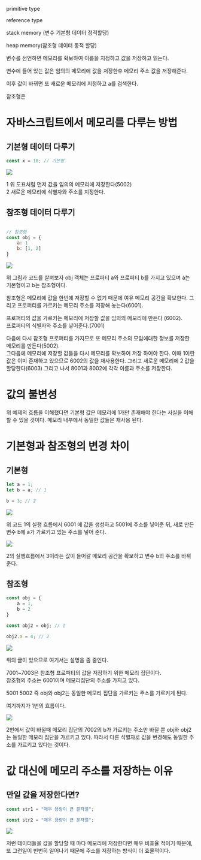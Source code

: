primitive type

reference type

stack memory (변수 기본형 데이터 정적할당)

heap memory(참조형 데이터 동적 할당)

변수를 선언하면 메모리를 확보하여 이름을 지정하고 값을 저장하고 읽는다.

변수에 들어 있는 값은 임의의 메모리에 값을 저장한후 메모리 주소 값을 저장해준다.

이후 값이 바뀌면 또 새로운 메모리에 지정하고 a를 검색한다.

참조형은

# 자바스크립트에서 메모리를 다루는 방법

## 기본형 데이터 다루기

```js
const x = 10; // 기본형
```

<img src='./image/memory1.PNG'>

1 위 도표처럼 먼저 값을 임의의 메모리에 저장한다(5002)  
2 새로운 메모리에 식별자와 주소를 지정한다.

## 참조형 데이터 다루기

```js

// 참조형
const obj = {
    a: 1
    b: [1, 2]
}
```

<img src='./image/memory2.PNG'>

위 그림과 코드를 살펴보자 obj 객체는 프로퍼티 a와 프로퍼티 b를 가지고 있으며 a는 기본형이고 b는 참조형이다.

참조형은 메모리에 값을 한번에 저장할 수 없기 때문에 여유 메모리 공간을 확보한다. 그리고 프로퍼티를 가르키는 메모리 주소를 저장해 놓는다(6001).

프로퍼티의 값을 가르키는 메모리에 저장할 값을 임의의 메모리에 만든다 (6002).  
프로퍼티의 식별자와 주소를 넣어준다.(7001)

다음에 다시 참조형 프로퍼티를 가지므로 또 메모리 주소의 모임에대한 정보를 저장한 메모리를 만든다(5002).  
그다음에 메모리에 저장할 값들을 다시 메모리를 확보하여 저장 하여야 한다. 이때 1이란 값은 이미 존재하고 있으므로 6002의 값을 재사용한다. 그리고 새로운 메모리에 2 값을 할당한다(6003) 그리고 나서 8001과 8002에 각각 이름과 주소를 저장한다.

# 값의 불변성

위 예제의 흐름을 이해했다면 기본형 값은 메모리에 1개만 존재해야 한다는 사실을 이해할 수 있을 것이다.
메모리 내부에서 동일한 값들은 재사용 된다.

# 기본형과 참조형의 변경 차이

## 기본형

```js
let a = 1;
let b = a; // 1

b = 3; // 2
```

<img src='./image/memory3.PNG'>

위 코드 1의 실행 흐름에서 6001 에 값을 생성하고 5001에 주소를 넣어준 뒤, 새로 만든 변수 b에 a가 가르키고 있는 주소를 넣어 준다.

<img src='./image/memory4.PNG'>

2의 실행흐름에서 3이라는 값이 들어갈 메모리 공간을 확보하고 변수 b의 주소를 바꿔준다.

## 참조형

```js
const obj = {
    a = 1,
    b = 2
}

const obj2 = obj; // 1

obj2.a = 4; // 2
```

<img src='./image/memory5.PNG'>

위의 글이 있으므로 여기서는 설명을 좀 줄인다.

7001~7003은 참조형 프로퍼티의 값을 저장하기 위한 메모리 집단이다.  
참조형의 주소는 6001이며 메모리집단의 주소를 가지고 있다.

5001 5002 즉 obj와 obj2는 동일한 메모리 집단을 가르키는 주소를 가르키게 된다.

여기까지가 1번의 흐름이다.

<img src='./image/memory6.PNG'>

2번에서 값이 바뀔때 메모리 집단의 7002의 b가 가르키는 주소만 바뀔 뿐 obj와 obj2는 동일한 메모리 집단을 가르키고 있다. 따라서 다른 식별자로 값을 변경해도 동일한 주소를 가르키고 있다는 것이다.

# 값 대신에 메모리 주소를 저장하는 이유

## 만일 값을 저장한다면?

```js
const str1 = "매우 용랑이 큰 문자열";

const str2 = "매우 용량이 큰 문자열";
```

<img src='./image/memory7.PNG'>

저런 데이터들을 값을 할당할 때 마다 메모리에 저장한다면 매우 비효율 적이기 때문에, 또 그런일이 빈번히 일어나기 때문에 주소를 저장하는 방식이 더 효율적이다.
